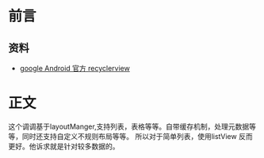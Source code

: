 # 前言
## 资料
* [google Android 官方 recyclerview](https://developer.android.com/reference/androidx/recyclerview/widget/RecyclerView)
# 正文
这个调调基于layoutManger,支持列表，表格等等。自带缓存机制，处理元数据等等，同时还支持自定义不规则布局等等。
所以对于简单列表，使用listView 反而更好。他诉求就是针对较多数据的。